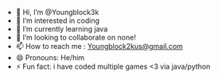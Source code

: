 - 👋 Hi, I’m @Youngblock3k
- 👀 I’m interested in coding
- 🌱 I’m currently learning java
- 💞️ I’m looking to collaborate on none!
- 📫 How to reach me : Youngblock2kus@gmail.com
- 😄 Pronouns: He/him
- ⚡ Fun fact: i have coded multiple games <3 via java/python

<!---
Youngblock3k/Youngblock3k is a ✨ special ✨ repository because its `README.md` (this file) appears on your GitHub profile.
You can click the Preview link to take a look at your changes.
--->
